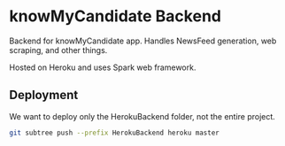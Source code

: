 # knowMyCandidate Backend

Backend for knowMyCandidate app. Handles NewsFeed generation, web scraping, and other things.

Hosted on Heroku and uses Spark web framework.

## Deployment

We want to deploy only the HerokuBackend folder, not the entire project.

```sh
git subtree push --prefix HerokuBackend heroku master
```
